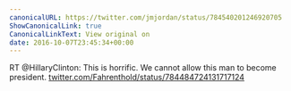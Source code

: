 ```yaml
---
canonicalURL: https://twitter.com/jmjordan/status/784540201246920705
ShowCanonicalLink: true
CanonicalLinkText: View original on
date: 2016-10-07T23:45:34+00:00
---
```

RT @HillaryClinton: This is horrific. We cannot allow this man to become president. [twitter.com/Fahrenthold/status/784484724131717124](https://twitter.com/Fahrenthold/status/784484724131717124)